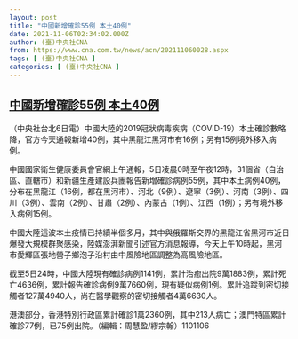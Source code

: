 ```yaml
---
layout: post
title: "中國新增確診55例 本土40例"
date: 2021-11-06T02:34:02.000Z
author: (臺)中央社CNA
from: https://www.cna.com.tw/news/acn/202111060028.aspx
tags: [ (臺)中央社CNA ]
categories: [ (臺)中央社CNA ]
---
```

<!--1636166042000-->
[中國新增確診55例 本土40例](https://www.cna.com.tw/news/acn/202111060028.aspx)
------

<div>
<div></div><div><p>（中央社台北6日電）中國大陸的2019冠狀病毒疾病（COVID-19）本土確診數略降，官方今天通報新增40例，其中黑龍江黑河市有16例；另有15例境外移入病例。</p><p>中國國家衛生健康委員會官網上午通報，5日凌晨0時至午夜12時，31個省（自治區、直轄市）和新疆生產建設兵團報告新增確診病例55例，其中本土病例40例，分布在黑龍江（16例，都在黑河市）、河北（9例）、遼寧（3例）、河南（3例）、四川（3例）、雲南（2例）、甘肅（2例）、內蒙古（1例）、江西（1例）；另有境外移入病例15例。</p><p>中國大陸這波本土疫情已持續半個多月，其中與俄羅斯交界的黑龍江省黑河市近日爆發大規模群聚感染，陸媒澎湃新聞引述官方消息報導，今天上午10時起，黑河市愛輝區張地營子鄉泡子沿村由中風險地區調整為高風險地區。</p><p>截至5日24時，中國大陸現有確診病例1141例，累計治癒出院9萬1883例，累計死亡4636例，累計報告確診病例9萬7660例，現有疑似病例1例。累計追蹤到密切接觸者127萬4940人，尚在醫學觀察的密切接觸者4萬6630人。</p><p>港澳部分，香港特別行政區累計確診1萬2360例，其中213人病亡；澳門特區累計確診77例，已75例出院。（編輯：周慧盈/繆宗翰）1101106</p></div>
</div>
